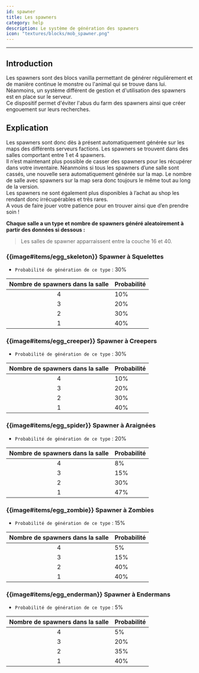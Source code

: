```yaml
---
id: spawner
title: Les spawners
category: help
description: Le système de génération des spawners
icon: "textures/blocks/mob_spawner.png"
---
```

___

## Introduction 

Les spawners sont des blocs vanilla permettant de générer régulièrement et de manière continue le monstre ou l'animal qui se trouve dans lui.  
Néanmoins, un système différent de gestion et d'utilisation des spawners est en place sur le serveur.    
Ce dispositif permet d'éviter l'abus du farm des spawners ainsi que créer engouement sur leurs recherches.  

## Explication 

Les spawners sont donc dès à présent automatiquement générée sur les maps des différents serveurs factions. Les spawners se trouvent dans des salles comportant entre 1 et 4 spawners.  
Il n’est maintenant plus possible de casser des spawners pour les récupérer dans votre inventaire. Néanmoins si tous les spawners d’une salle sont cassés, une nouvelle sera automatiquement générée sur la map. Le nombre de salle avec spawners sur la map sera donc toujours le même tout au long de la version.  
Les spawners ne sont également plus disponibles à l’achat au shop les rendant donc irrécupérables et très rares.   
A vous de faire jouer votre patience pour en trouver ainsi que d’en prendre soin !   

**Chaque salle a un type et nombre de spawners généré aleatoirement à partir des données si dessous :** 

> Les salles de spawner apparraissent entre la couche 16 et 40.

### {{image#items/egg_skeleton}} Spawner à Squelettes

- `` Probabilité de génération de ce type `` : 30% 

Nombre de spawners dans la salle | Probabilité |
:---: | ---
4 | 10%
3 | 20%
2 | 30%
1 | 40%

### {{image#items/egg_creeper}} Spawner à Creepers

- `` Probabilité de génération de ce type `` : 30% 

Nombre de spawners dans la salle | Probabilité |
:---: | ---
4 | 10%
3 | 20%
2 | 30%
1 | 40%

### {{image#items/egg_spider}} Spawner à Araignées

- `` Probabilité de génération de ce type `` : 20% 

Nombre de spawners dans la salle | Probabilité |
:---: | ---
4 | 8%
3 | 15%
2 | 30%
1 | 47%

### {{image#items/egg_zombie}} Spawner à Zombies

- `` Probabilité de génération de ce type `` : 15% 

Nombre de spawners dans la salle | Probabilité |
:---: | ---
4 | 5%
3 | 15%
2 | 40%
1 | 40%

### {{image#items/egg_enderman}} Spawner à Endermans

- `` Probabilité de génération de ce type `` : 5% 

Nombre de spawners dans la salle | Probabilité |
:---: | ---
4 | 5%
3 | 20%
2 | 35%
1 | 40%
